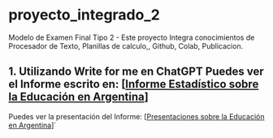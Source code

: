 # proyecto_integrado_2
Modelo de Examen Final Tipo 2 - Este proyecto Integra conocimientos de Procesador de Texto, Planillas de calculo,, Github, Colab, Publicacion.

## 1. Utilizando Write for me en ChatGPT Puedes ver el Informe escrito en: [[Informe Estadístico sobre la Educación en Argentina](https://chatgpt.com/share/6738d249-4820-800f-b88a-7fb3d4e9d917)]

Puedes ver la presentación del Informe: [[Presentaciones sobre la Educación en Argentina](https://gamma.app/docs/Analisis-Estadistico-del-Desempeno-Academico-en-Argentina-7mpq81kn9v4s46f)]`
